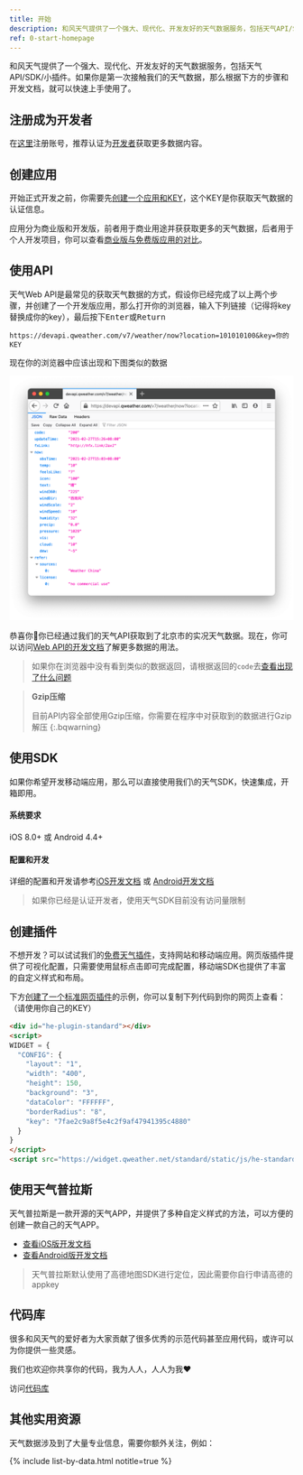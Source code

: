 ```yaml
---
title: 开始
description: 和风天气提供了一个强大、现代化、开发友好的天气数据服务，包括天气API/SDK/小插件。如果你是第一次接触我们的天气数据，那么根据下方的步骤和开发文档，就可以快速上手使用了。
ref: 0-start-homepage
---
```


和风天气提供了一个强大、现代化、开发友好的天气数据服务，包括天气API/SDK/小插件。如果你是第一次接触我们的天气数据，那么根据下方的步骤和开发文档，就可以快速上手使用了。

## 注册成为开发者

在[这里](https://id.qweather.com/#/register?redirect=https://console.qweather.com)注册账号，推荐认证为[开发者](/help/account/#account-type)获取更多数据内容。

## 创建应用

开始正式开发之前，你需要先[创建一个应用和KEY](/docs/start/get-key/)，这个KEY是你获取天气数据的认证信息。

应用分为商业版和开发版，前者用于商业用途并获获取更多的天气数据，后者用于个人开发项目，你可以查看[商业版与免费版应用的对比](/help/general/#biz-vs-free)。

## 使用API

天气Web API是最常见的获取天气数据的方式，假设你已经完成了以上两个步骤，并创建了一个开发版应用，那么打开你的浏览器，输入下列链接（记得将key替换成你的key），最后按下<kbd>Enter</kbd>或<kbd>Return</kbd>

```
https://devapi.qweather.com/v7/weather/now?location=101010100&key=你的KEY
```

现在你的浏览器中应该出现和下图类似的数据

![Web API sample](/assets/images/content/webapi-sample.png)

恭喜你🎉你已经通过我们的天气API获取到了北京市的实况天气数据。现在，你可以访问[Web API的开发文档](/docs/api/)了解更多数据的用法。

> 如果你在浏览器中没有看到类似的数据返回，请根据返回的`code`去[查看出现了什么问题](/docs/start/status-code/)

> **Gzip压缩**
> 
> 目前API内容全部使用Gzip压缩，你需要在程序中对获取到的数据进行Gzip解压
{:.bqwarning}

## 使用SDK

如果你希望开发移动端应用，那么可以直接使用我们\的天气SDK，快速集成，开箱即用。

#### 系统要求

iOS 8.0+ 或 Android 4.4+

#### 配置和开发

详细的配置和开发请参考[iOS开发文档](/docs/ios-sdk/) 或 [Android开发文档](/docs/android-sdk/)

> 如果你已经是认证开发者，使用天气SDK目前没有访问量限制

## 创建插件

不想开发？可以试试我们的[免费天气插件](https://widget.qweather.com)，支持网站和移动端应用。网页版插件提供了可视化配置，只需要使用鼠标点击即可完成配置，移动端SDK也提供了丰富的自定义样式和布局。

下方[创建了一个标准网页插件](https://widget.qweather.com/create-standard/)的示例，你可以复制下列代码到你的网页上查看：（请使用你自己的KEY）

```html
<div id="he-plugin-standard"></div>
<script>
WIDGET = {
  "CONFIG": {
    "layout": "1",
    "width": "400",
    "height": 150,
    "background": "3",
    "dataColor": "FFFFFF",
    "borderRadius": "8",
    "key": "7fae2c9a8f5e4c2f9af47941395c4880"
  }
}
</script>
<script src="https://widget.qweather.net/standard/static/js/he-standard-common.js?v=2.0"></script>
```

## 使用天气普拉斯

天气普拉斯是一款开源的天气APP，并提供了多种自定义样式的方法，可以方便的创建一款自己的天气APP。

- [查看iOS版开发文档](/docs/owp/owp-for-ios/)
- [查看Android版开发文档](/docs/owp/owp-for-android/)

> 天气普拉斯默认使用了高德地图SDK进行定位，因此需要你自行申请高德的appkey

## 代码库

很多和风天气的爱好者为大家贡献了很多优秀的示范代码甚至应用代码，或许可以为你提供一些灵感。

我们也欢迎你共享你的代码，我为人人，人人为我❤️

访问[代码库](/docs/library/)

## 其他实用资源

天气数据涉及到了大量专业信息，需要你额外关注，例如：

{% include list-by-data.html notitle=true %}